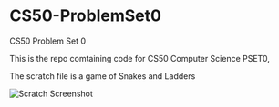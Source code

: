 # CS50-ProblemSet0
CS50 Problem Set 0

This is the repo comtaining code for CS50 Computer Science PSET0, 

The scratch file is a game of Snakes and Ladders

![Scratch Screenshot]("https://raw.githubusercontent.com/chiragpandit1/CS50-ProblemSet0/main/Screenshot%202021-01-17%20at%204.07.18%20PM.png")
